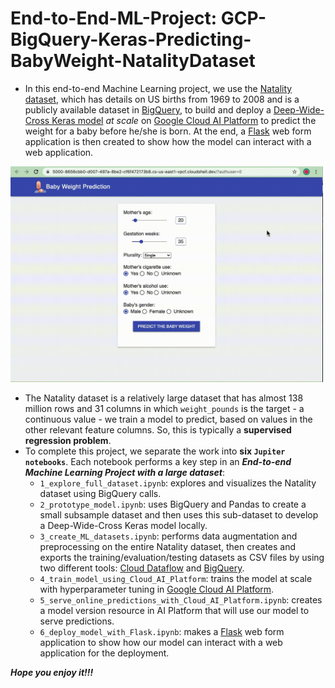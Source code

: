 # End-to-End-ML-Project: GCP-BigQuery-Keras-Predicting-BabyWeight-NatalityDataset
- In this end-to-end Machine Learning project, we use the  [Natality dataset](https://console.cloud.google.com/bigquery?project=bigquery-public-data&p=publicdata&d=samples&t=natality&page=table), which has details on US births from 1969 to 2008 and is a publicly available dataset in [BigQuery](https://cloud.google.com/bigquery/), to build and deploy a [Deep-Wide-Cross Keras model](https://keras.io/examples/structured_data/wide_deep_cross_networks/) *at scale* on [Google Cloud AI Platform](https://cloud.google.com/ai-platform/docs/technical-overview) to predict the weight for a baby before he/she is born. At the end, a [Flask](https://www.fullstackpython.com/flask.html) web form application is then created to show how the model can interact with a web application.

<img src="assets/Screen_Recording_Prediction.gif" width="500"/>


- The Natality dataset is a relatively large dataset that has almost 138 million rows and 31 columns in which `weight_pounds` is the target - a continuous value - we train a model to predict, based on values in the other relevant feature columns. So, this is typically a **supervised regression problem**.
- To complete this project, we separate the work into **six `Jupiter notebooks`**. Each notebook performs a key step in an ***End-to-end Machine Learning Project with a large dataset***:
  - `1_explore_full_dataset.ipynb`: explores and visualizes the Natality dataset using BigQuery calls.
  - `2_prototype_model.ipynb`: uses BigQuery and Pandas to create a small subsample dataset and then uses this sub-dataset to develop a Deep-Wide-Cross Keras model locally.
  - `3_create_ML_datasets.ipynb`: performs data augmentation and preprocessing on the entire Natality dataset, then creates and exports the training/evaluation/testing datasets as CSV files by using two different tools: [Cloud Dataflow](https://cloud.google.com/dataflow) and [BigQuery](https://cloud.google.com/bigquery/).
  - `4_train_model_using_Cloud_AI_Platform`: trains the model at scale with hyperparameter tuning in [Google Cloud AI Platform](https://cloud.google.com/ai-platform/docs/technical-overview).
  - `5_serve_online_predictions_with_Cloud_AI_Platform.ipynb`: creates a model version resource in AI Platform that will use our model to serve predictions.
  - `6_deploy_model_with_Flask.ipynb`: makes a [Flask](https://www.fullstackpython.com/flask.html) web form application to show how our model can interact with a web application for the deployment.

***Hope you enjoy it!!!***
